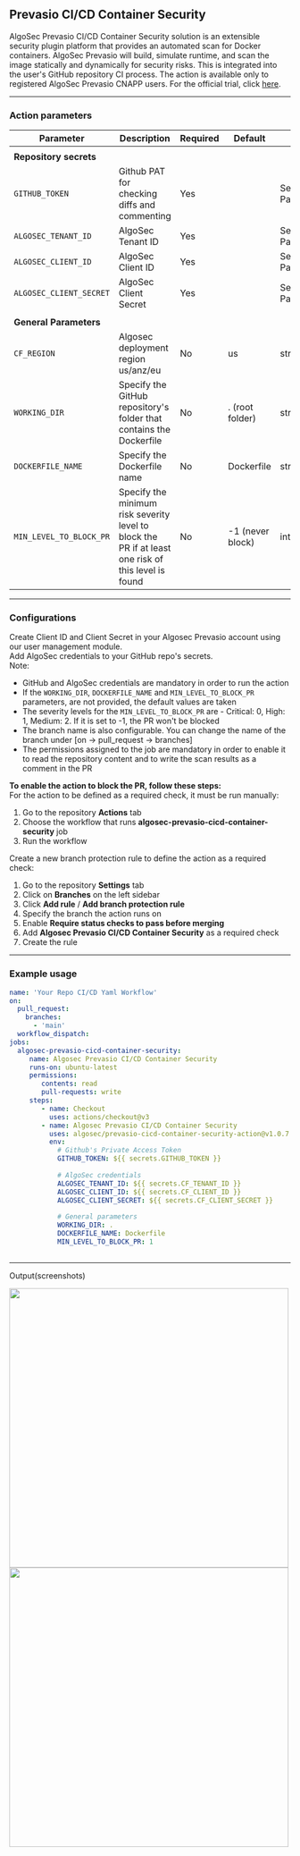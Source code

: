 ## Prevasio CI/CD Container Security

AlgoSec Prevasio CI/CD Container Security solution is an extensible security plugin platform that provides an automated scan for Docker containers.
AlgoSec Prevasio will build, simulate runtime, and scan the image statically and dynamically for security risks. This is integrated into the user's GitHub repository CI process.
The action is available only to registered AlgoSec Prevasio CNAPP users. For the official trial, click [here](https://www.algosec.com/products/algosec-cloud/).

---
### Action parameters
|Parameter|Description|Required|Default|Type|
|---|---|---|---|---|
||||||
|<b>Repository secrets</b>| | | | |
|`GITHUB_TOKEN`|Github PAT for checking diffs and commenting|Yes| |Secret Parameter|
|`ALGOSEC_TENANT_ID`|AlgoSec Tenant ID|Yes| |Secret Parameter|
|`ALGOSEC_CLIENT_ID`|AlgoSec Client ID|Yes| |Secret Parameter|
|`ALGOSEC_CLIENT_SECRET`|AlgoSec Client Secret|Yes| |Secret Parameter|
||||||
|<b>General Parameters</b>| | | | |
|`CF_REGION`|Algosec deployment region us/anz/eu|No|us |string|
|`WORKING_DIR`|Specify the GitHub repository's folder that contains the Dockerfile|No|. (root folder)|string|
|`DOCKERFILE_NAME`|Specify the Dockerfile name|No|Dockerfile|string|
|`MIN_LEVEL_TO_BLOCK_PR`|Specify the minimum risk severity level to block the PR if at least one risk of this level is found|No|-1 (never block)|int|

---  
### Configurations
Create Client ID and Client Secret in your Algosec Prevasio account using our user management module.  
Add AlgoSec credentials to your GitHub repo's secrets.  
Note:
* GitHub and AlgoSec credentials are mandatory in order to run the action
* If the `WORKING_DIR`, `DOCKERFILE_NAME` and `MIN_LEVEL_TO_BLOCK_PR` parameters, are not provided, the default values are taken
* The severity levels for the `MIN_LEVEL_TO_BLOCK_PR` are - Critical: 0, High: 1, Medium: 2. If it is set to -1, the PR won't be blocked
* The branch name is also configurable. You can change the name of the branch under [on -> pull_request -> branches]
* The permissions assigned to the job are mandatory in order to enable it to read the repository content and to write the scan results as a comment in the PR

**To enable the action to block the PR, follow these steps:**  
For the action to be defined as a required check, it must be run manually:
1. Go to the repository **Actions** tab
2. Choose the workflow that runs **algosec-prevasio-cicd-container-security** job
3. Run the workflow  

Create a new branch protection rule to define the action as a required check:
1. Go to the repository **Settings** tab
2. Click on **Branches** on the left sidebar
3. Click **Add rule** / **Add branch protection rule**
4. Specify the branch the action runs on
5. Enable **Require status checks to pass before merging**
6. Add **Algosec Prevasio CI/CD Container Security** as a required check
7. Create the rule  

---
### Example usage
```yaml
name: 'Your Repo CI/CD Yaml Workflow'
on:
  pull_request:
    branches:
      - 'main'
  workflow_dispatch:
jobs:
  algosec-prevasio-cicd-container-security:
     name: Algosec Prevasio CI/CD Container Security
     runs-on: ubuntu-latest
     permissions:
        contents: read
        pull-requests: write
     steps:
        - name: Checkout
          uses: actions/checkout@v3
        - name: Algosec Prevasio CI/CD Container Security
          uses: algosec/prevasio-cicd-container-security-action@v1.0.7
          env:
            # Github's Private Access Token
            GITHUB_TOKEN: ${{ secrets.GITHUB_TOKEN }}
  
            # AlgoSec credentials
            ALGOSEC_TENANT_ID: ${{ secrets.CF_TENANT_ID }}
            ALGOSEC_CLIENT_ID: ${{ secrets.CF_CLIENT_ID }}
            ALGOSEC_CLIENT_SECRET: ${{ secrets.CF_CLIENT_SECRET }}
            
            # General parameters
            WORKING_DIR: .
            DOCKERFILE_NAME: Dockerfile
            MIN_LEVEL_TO_BLOCK_PR: 1
            
```  

---
Output(screenshots)

<img height="500" src="https://cloudflow.algosec.com/cloudflow/assets/devsecops-action/prevasio-scan-blocked.png" />
<img width="500" src="https://cloudflow.algosec.com/cloudflow/assets/devsecops-action/prevasio-scan-passed.png" />
